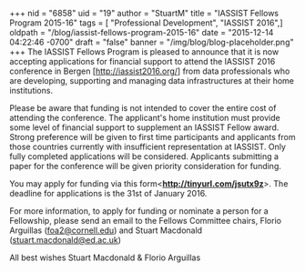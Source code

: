 +++
nid = "6858"
uid = "19"
author = "StuartM"
title = "IASSIST Fellows Program 2015-16"
tags = [ "Professional Development", "IASSIST 2016",]
oldpath = "/blog/iassist-fellows-program-2015-16"
date = "2015-12-14 04:22:46 -0700"
draft = "false"
banner = "/img/blog/blog-placeholder.png"
+++
The IASSIST Fellows Program is pleased to announce that it is now
accepting applications for financial support to attend the IASSIST 2016
conference in Bergen [<http://iassist2016.org/>] from data
professionals who are developing, supporting and managing data
infrastructures at their home institutions.

Please be aware that funding is not intended to cover the entire cost of
attending the conference. The applicant's home institution must provide
some level of financial support to supplement an IASSIST Fellow award.
Strong preference will be given to first time participants and
applicants from those countries currently with insufficient
representation at IASSIST. Only fully completed applications will be
considered. Applicants submitting a paper for the conference will be
given priority consideration for funding.

You may apply for funding via this
form<**<http://tinyurl.com/jsutx9z>**>. The deadline for applications
is the 31st of January 2016.

For more information, to apply for funding or nominate a person for a
Fellowship, please send an email to the Fellows Committee chairs, Florio
Arguillas (<foa2@cornell.edu>) and Stuart Macdonald
(<stuart.macdonald@ed.ac.uk>)

All best wishes
Stuart Macdonald & Florio Arguillas
